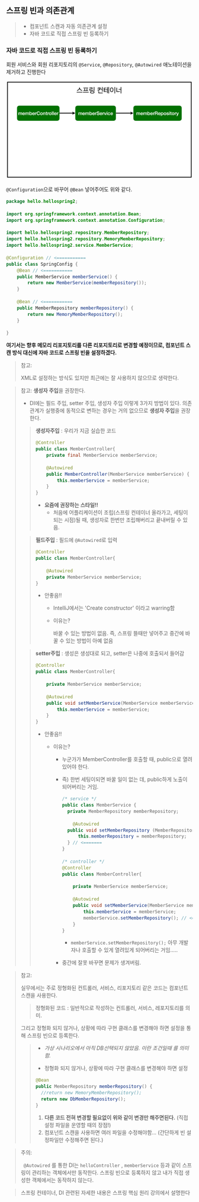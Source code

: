 ##  스프링 빈과 의존관계

>- 컴포넌트 스캔과 자동 의존관계 설정
>- 자바 코드로 직접 스프링 빈 등록하기

### 자바  코드로 직접 스프링 빈 등록하기

회원 서비스와 회원 리포지토리의 `@Service`, `@Repository`, `@Autowired` 애노테이션을 제거하고 진행한다



![](./img/13_2.PNG)

`@Configuration`으로 바꾸어  `@Bean` 넣어주어도 위와 같다.

```java
package hello.hellospring2;

import org.springframework.context.annotation.Bean;
import org.springframework.context.annotation.Configuration;

import hello.hellospring2.repository.MemberRepository;
import hello.hellospring2.repository.MemoryMemberRepository;
import hello.hellospring2.service.MemberService;

@Configuration // <===========
public class SpringConfig {
	@Bean // <===========
	public MemberService memberService() {
		return new MemberService(memberRepository());
	}

	@Bean // <===========
	public MemberRepository memberRepository() {
		return new MemoryMemberRepository();
	}

}
```

**여기서는 향후 메모리 리포지토리를 다른 리포지토리로 변경할 예정이므로, 컴포넌트 스캔 방식 대신에 자바 코드로 스프링 빈을 설정하겠다.**



> 참고: 
>
> XML로 설정하는 방식도 있지만 최근에는 잘 사용하지 않으므로 생략한다.



> 참고:   **생성자 주입**을 권장한다.
>
> - DI에는 필드 주입, setter 주입, 생성자 주입 이렇게 3가지 방법이 있다. 의존관계가 실행중에
>   동적으로 변하는 경우는 거의 없으므로 **생성자 주입**을 권장한다.
>
> > **생성자주입** : 우리가 지금 실습한 코드 
> >
> > ```java
> > @Controller
> > public class MemberController{
> >    	private final MemberService memberService;
> >     
> > 	@Autowired
> > 	public MemberController(MemberService memberService) {
> > 		this.memberService = memberService;
> > 	}
> > }
> > ```
> >
> > - **요즘에 권장하는 스타일!!**
> >   - 처음에 어플리케이션이 조립(스프링 컨테이너 올라가고, 세팅이 되는 시점)될 때, 생성자로 한번만 조립해버리고 끝내버릴 수 있음.
>
> > **필드주입** : 필드에 `@Autowired`로 입력
> >
> > ```java
> > @Controller
> > public class MemberController{
> > 
> >     @Autowired
> >     private MemberService memberService;
> > }
> > ```
> >
> > * 안좋음!!
> >
> >   * IntelliJ에서는 'Create constructor' 이라고 warring함
> >
> >   * 이유는?
> >
> >     바꿀 수 있는 방법이 없음. 즉, 스프링 뜰때만 넣어주고 중간에 바꿀 수 있는 방법이 아예 없음
>
> > **setter주입** : 생성은 생성대로 되고, setter은 나중에 호출되서 들어감
> >
> > ```java
> > @Controller
> > public class MemberController{
> > 
> >     private MemberService memberService;
> >     
> >     @Autowired
> >     public void setMemberService(MemberService memberService){
> >         this.memberService = memberService;
> >     }
> > }
> > ```
> >
> > - 안좋음!!
> >
> >   - 이유는?
> >
> >     - 누군가가 MemberController를 호출할 때, public으로 열려있어야 한다.
> >
> >     - 즉) 한번 세팅이되면 바꿀 일이 없는 데, public하게 노출이 되어버리는 거임.
> >
> >       ```java
> >       /* service */
> >       public class MemberService {
> >       	private MemberRepository memberRepository;
> >       
> >           @Autowired
> >       	public void setMemberRepository (MemberRepository memberRepository) {
> >       		this.memberRepository = memberRepository;                
> >        	} // <=======
> >       }
> >       
> >       /* controller */
> >       @Controller
> >       public class MemberController{
> >       
> >           private MemberService memberService;
> >           
> >           @Autowired
> >           public void setMemberService(MemberService memberService){
> >               this.memberService = memberService;
> >               memberService.setMemberRepository(); // <=======
> >           }
> >       }
> >       ```
> >
> >       - `memberService.setMemberRepository();` 아무 개발자나 호출할 수 있게 열려있게 되어버리는 거임.....
> >
> >     - 중간에 잘못 바꾸면 문제가 생겨버림.



> 참고: 
>
> 실무에서는 주로 정형화된 컨트롤러, 서비스, 리포지토리 같은 코드는 컴포넌트 스캔을 사용한다. 
>
> > 정형화된 코드 : 일반적으로 작성하는 컨트롤러, 서비스, 레포지토리를 의미.
>
> 그리고 정형화 되지 않거나, 상황에 따라 구현 클래스를 변경해야 하면 설정을 통해 스프링 빈으로
> 등록한다.
>
> > - *가상 시나리오에서 아직 DB선택되지 않았음. 이란 조건일때 를 의미함.*
> >
> > -  정형화 되지 않거나, 상황에 따라 구현 클래스를 변경해야 하면 설정 
> >
> >   ```java
> >   @Bean 
> >   public MemberRepository memberRepository() {
> >   	//return new MemoryMemberRepository();
> >   	return new DbMemberRepository(); 
> >   }
> >   ```
> >
> >   1. **다른 코드 전혀 변경할 필요없이 위와 같이 변경만 해주면된다.** (직접 설정 파일을 운영할 때의 장점!)
> >   2. 컴포넌트 스캔을 사용하면 여러 파일을 수정해야함... (간단하게 빈 설정파일만 수정해주면 된다.)
> >
> >   



> 주의:
>
> ` @Autowired` 를 통한 DI는 `helloController` , `memberService` 등과 같이 스프링이 관리하는
> 객체에서만 동작한다. 스프링 빈으로 등록하지 않고 내가 직접 생성한 객체에서는 동작하지 않는다.



> 스프링 컨테이너, DI 관련된 자세한 내용은 스프링 핵심 원리 강의에서 설명한다